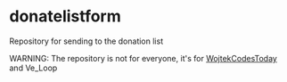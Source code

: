 # donatelistform
Repository for sending to the donation list

WARNING: The repository is not for everyone, it's for [WojtekCodesToday](https://github.com/WojtekCodesToday) and Ve_Loop
